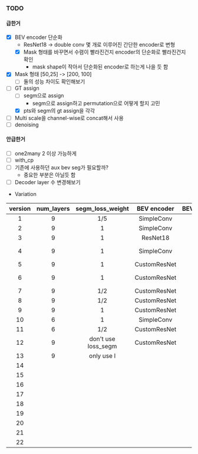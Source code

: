 ### TODO
#### 급한거
- [x] BEV encoder 단순화
	- ResNet18 -> double conv 몇 개로 이루어진 간단한 encoder로 변형
	- [x] Mask 형태를 바꾸면서 수렴이 빨라진건지 encoder의 단순화로 빨라진건지 확인
		- mask shape이 작아서 단순화된 encoder로 하는게 나을 듯 함
- [x] Mask 형태 [50,25] -> [200, 100]
	- [ ] 둘의 성능 차이도 확인해보기
- [ ] GT assign
	- [ ] segm으로 assign
		- segm으로 assign하고 permutation으로 어떻게 할지 고민
	- [x] pts와 segm의 gt assign을 각각
- [ ] Multi scale을 channel-wise로 concat해서 사용
- [ ] denoising
#### 안급한거
- [ ] one2many 2 이상 가능하게
- [ ] with_cp
- [ ] 기존에 사용하던 aux bev seg가 필요할까?
	- 중요한 부분은 아닐듯 함
- [ ] Decoder layer 수 변경해보기

- Variation

| version | num_layers | segm_loss_weight | BEV encoder  | BEVseg |        Assign         | Performance |
|:-------:|:----------:|:----------------:|:------------:|:------:|:---------------------:| ----------- |
|    1    |     9      |       1/5        |  SimpleConv  |        |         same          |             |
|    2    |     9      |        1         |  SimpleConv  |        |         same          |             |
|    3    |     9      |        1         |   ResNet18   |        |         same          |             |
|    4    |     9      |        1         |  SimpleConv  |        | pts, segm dependently |             |
|    5    |     9      |        1         | CustomResNet |        |         same          |             |
|    6    |     9      |        1         | CustomResNet |        | pts, segm dependently |             |
|    7    |     9      |       1/2        | CustomResNet |        |         same          |             |
|    8    |     9      |       1/2        | CustomResNet |   x    |         same          |             |
|    9    |     9      |        1         | CustomResNet |   x    |         same          |             |
|   10    |     6      | 1                 | SimpleConv             |        | same                      |             |
|   11    | 6           | 1/2                 | CustomResNet             |        | same                      |             |
|   12    | 9           | don't use loss_segm                 | CustomResNet             |        | same                      |             |
|   13    | 9           | only use l                 |              |        |                       |             |
|   14    |            |                  |              |        |                       |             |
|   15    |            |                  |              |        |                       |             |
|   16    |            |                  |              |        |                       |             |
|   17    |            |                  |              |        |                       |             |
|   18    |            |                  |              |        |                       |             |
|   19    |            |                  |              |        |                       |             |
|   20    |            |                  |              |        |                       |             |
|   21    |            |                  |              |        |                       |             |
|   22    |            |                  |              |        |                       |             |
